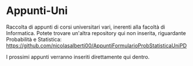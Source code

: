 # Appunti-Uni
Raccolta di appunti di corsi universitari vari, inerenti alla facoltà di Informatica.
Potete trovare un'altra repository qui non inserita, riguardante Probabilità e Statistica: https://github.com/nicolasalberti00/AppuntiFormularioProbStatisticaUniPD

I prossimi appunti verranno inseriti direttamente qui dentro.
